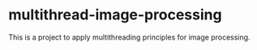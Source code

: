 # multithread-image-processing
This is a project to apply multithreading principles for image processing.
